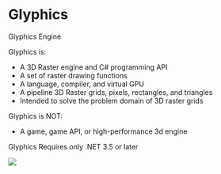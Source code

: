 # Glyphics
Glyphics Engine

  
Glyphics is:
*  A 3D Raster engine and C# programming API 
*  A set of raster drawing functions
*  A language, compiler, and virtual GPU
*  A pipeline 3D Raster grids, pixels, rectangles, and triangles
*  Intended to solve the problem domain of 3D raster grids
   
Glyphics is NOT:
*  A game, game API, or high-performance 3d engine

Glyphics Requires only .NET 3.5 or later
 

![](https://github.com/github/training-kit/blob/master/images/professortocat.png)

